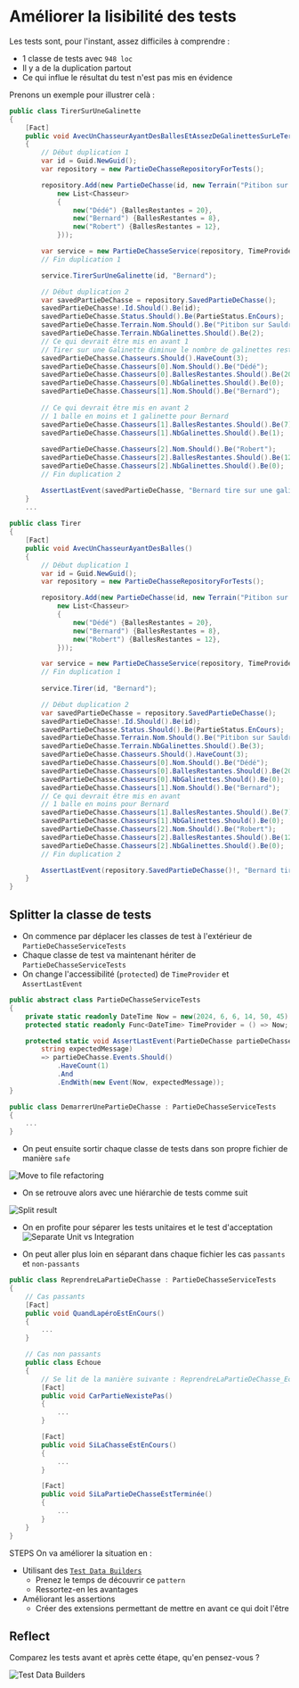 # Améliorer la lisibilité des tests
Les tests sont, pour l'instant, assez difficiles à comprendre :
- 1 classe de tests avec `948 loc`
- Il y a de la duplication partout
- Ce qui influe le résultat du test n'est pas mis en évidence

Prenons un exemple pour illustrer celà :
```csharp
public class TirerSurUneGalinette
{
    [Fact]
    public void AvecUnChasseurAyantDesBallesEtAssezDeGalinettesSurLeTerrain()
    {
        // Début duplication 1
        var id = Guid.NewGuid();
        var repository = new PartieDeChasseRepositoryForTests();

        repository.Add(new PartieDeChasse(id, new Terrain("Pitibon sur Sauldre") {NbGalinettes = 3},
            new List<Chasseur>
            {
                new("Dédé") {BallesRestantes = 20},
                new("Bernard") {BallesRestantes = 8},
                new("Robert") {BallesRestantes = 12},
            }));

        var service = new PartieDeChasseService(repository, TimeProvider);
        // Fin duplication 1

        service.TirerSurUneGalinette(id, "Bernard");

        // Début duplication 2
        var savedPartieDeChasse = repository.SavedPartieDeChasse();
        savedPartieDeChasse!.Id.Should().Be(id);
        savedPartieDeChasse.Status.Should().Be(PartieStatus.EnCours);
        savedPartieDeChasse.Terrain.Nom.Should().Be("Pitibon sur Sauldre");
        savedPartieDeChasse.Terrain.NbGalinettes.Should().Be(2);
        // Ce qui devrait être mis en avant 1
        // Tirer sur une Galinette diminue le nombre de galinettes restantes sur le terrain
        savedPartieDeChasse.Chasseurs.Should().HaveCount(3);
        savedPartieDeChasse.Chasseurs[0].Nom.Should().Be("Dédé");
        savedPartieDeChasse.Chasseurs[0].BallesRestantes.Should().Be(20);
        savedPartieDeChasse.Chasseurs[0].NbGalinettes.Should().Be(0);
        savedPartieDeChasse.Chasseurs[1].Nom.Should().Be("Bernard");
        
        // Ce qui devrait être mis en avant 2
        // 1 balle en moins et 1 galinette pour Bernard
        savedPartieDeChasse.Chasseurs[1].BallesRestantes.Should().Be(7);
        savedPartieDeChasse.Chasseurs[1].NbGalinettes.Should().Be(1);
        
        savedPartieDeChasse.Chasseurs[2].Nom.Should().Be("Robert");
        savedPartieDeChasse.Chasseurs[2].BallesRestantes.Should().Be(12);
        savedPartieDeChasse.Chasseurs[2].NbGalinettes.Should().Be(0);
        // Fin duplication 2

        AssertLastEvent(savedPartieDeChasse, "Bernard tire sur une galinette");
    }
    ...
    
public class Tirer
{
    [Fact]
    public void AvecUnChasseurAyantDesBalles()
    {
        // Début duplication 1
        var id = Guid.NewGuid();
        var repository = new PartieDeChasseRepositoryForTests();

        repository.Add(new PartieDeChasse(id, new Terrain("Pitibon sur Sauldre") {NbGalinettes = 3},
            new List<Chasseur>
            {
                new("Dédé") {BallesRestantes = 20},
                new("Bernard") {BallesRestantes = 8},
                new("Robert") {BallesRestantes = 12},
            }));

        var service = new PartieDeChasseService(repository, TimeProvider);
        // Fin duplication 1
        
        service.Tirer(id, "Bernard");

        // Début duplication 2
        var savedPartieDeChasse = repository.SavedPartieDeChasse();
        savedPartieDeChasse!.Id.Should().Be(id);
        savedPartieDeChasse.Status.Should().Be(PartieStatus.EnCours);
        savedPartieDeChasse.Terrain.Nom.Should().Be("Pitibon sur Sauldre");
        savedPartieDeChasse.Terrain.NbGalinettes.Should().Be(3);
        savedPartieDeChasse.Chasseurs.Should().HaveCount(3);
        savedPartieDeChasse.Chasseurs[0].Nom.Should().Be("Dédé");
        savedPartieDeChasse.Chasseurs[0].BallesRestantes.Should().Be(20);
        savedPartieDeChasse.Chasseurs[0].NbGalinettes.Should().Be(0);
        savedPartieDeChasse.Chasseurs[1].Nom.Should().Be("Bernard");
        // Ce qui devrait être mis en avant
        // 1 balle en moins pour Bernard
        savedPartieDeChasse.Chasseurs[1].BallesRestantes.Should().Be(7);
        savedPartieDeChasse.Chasseurs[1].NbGalinettes.Should().Be(0);
        savedPartieDeChasse.Chasseurs[2].Nom.Should().Be("Robert");
        savedPartieDeChasse.Chasseurs[2].BallesRestantes.Should().Be(12);
        savedPartieDeChasse.Chasseurs[2].NbGalinettes.Should().Be(0);
        // Fin duplication 2

        AssertLastEvent(repository.SavedPartieDeChasse()!, "Bernard tire");
    }
}
```

## Splitter la classe de tests
- On commence par déplacer les classes de test à l'extérieur de `PartieDeChasseServiceTests`
- Chaque classe de test va maintenant hériter de `PartieDeChasseServiceTests`
- On change l'accessibilité (`protected`) de `TimeProvider` et `AssertLastEvent`

```csharp
public abstract class PartieDeChasseServiceTests
{
    private static readonly DateTime Now = new(2024, 6, 6, 14, 50, 45);
    protected static readonly Func<DateTime> TimeProvider = () => Now;

    protected static void AssertLastEvent(PartieDeChasse partieDeChasse,
        string expectedMessage)
        => partieDeChasse.Events.Should()
            .HaveCount(1)
            .And
            .EndWith(new Event(Now, expectedMessage));
}

public class DemarrerUnePartieDeChasse : PartieDeChasseServiceTests
{
    ...
}
```

- On peut ensuite sortir chaque classe de tests dans son propre fichier de manière `safe`

![Move to file refactoring](img/04.improve-tests-readability/move-to-file.webp)

- On se retrouve alors avec une hiérarchie de tests comme suit

![Split result](img/04.improve-tests-readability/split-result.webp)

- On en profite pour séparer les tests unitaires et le test d'acceptation
![Separate Unit vs Integration](img/04.improve-tests-readability/acceptance-unit.webp)

- On peut aller plus loin en séparant dans chaque fichier les cas `passants` et `non-passants` 

```csharp
public class ReprendreLaPartieDeChasse : PartieDeChasseServiceTests
{
    // Cas passants
    [Fact]
    public void QuandLapéroEstEnCours()
    {
        ...
    }

    // Cas non passants
    public class Echoue
    {
        // Se lit de la manière suivante : ReprendreLaPartieDeChasse_Echoue_CarPartieNexistePas
        [Fact]
        public void CarPartieNexistePas()
        {
            ...
        }

        [Fact]
        public void SiLaChasseEstEnCours()
        {
            ...
        }

        [Fact]
        public void SiLaPartieDeChasseEstTerminée()
        {
            ...
        }
    }
}
```

STEPS
On va améliorer la situation en :
- Utilisant des [`Test Data Builders`](https://xtrem-tdd.netlify.app/Flavours/test-data-builders)
  - Prenez le temps de découvrir ce `pattern`
  - Ressortez-en les avantages
- Améliorant les assertions
  - Créer des extensions permettant de mettre en avant ce qui doit l'être

## Reflect
Comparez les tests avant et après cette étape, qu'en pensez-vous ?

![Test Data Builders](img/04.improve-tests-readability/builders.webp)